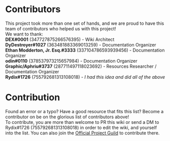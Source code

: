 # Contributors 
This project took more than one set of hands, and we are proud to have this team of contributors who helped us with this project! \
We want to thank: \
**DEX#0001** (347727875266576395) - Wiki Architect \
**DyDestroyer#1027** (363481883369013259) - Documentation Organizer\
**Ethan Modderton, Jr. Esq.#3333** (337104786593939456) - Documentation Organizer\
**odin#0110** (378537973215657984) - Documentation Organizer \
**Graphic/Aphriu#3737** (287711497118023692) - Resources Researcher / Documentation Organizer \
**Rydix#1726** (755792681313108018) - *I had this idea and did all of the above* 


# Contribution
Found an error or a typo? Have a good resource that fits this list? Become a contributor on be on the glorious list of contributors above! \
To contribute, you are more than welcome to PR this wiki or send a DM to Rydix#1726 (755792681313108018) in order to edit the wiki, and yourself into the list.
You can also join the [Official Project Guild](https://discord.gg/yxbqz9pNxS) to contribute there.
